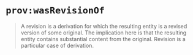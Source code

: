 # `prov:wasRevisionOf`

> A revision is a derivation for which the resulting entity
> is a revised version of some original. The implication here
> is that the resulting entity contains substantial content
> from the original. Revision is a particular case of derivation.
